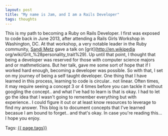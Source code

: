 ```yaml
---
layout: post
title: "My name is Jam, and I am a Rails Developer"
tags: thoughts
---
```


This is my path to becoming a Ruby on Rails Developer. I first was exposed to code back in June 2013, after attending a Rails Girls Workshop in Washington, DC. At that workshop, a very notable leader in the Ruby community, [Sandi Metz](http://www.sandimetz.com/) gave a talk on [grit](http://en.wikipedia org/wiki/Grit_%28personality_trait%29). Up until that point, I thought that being a developer was reserved for those with computer science majors and or mathmeticians. But her talk, gave me some sort of hope that if I worked hard enough, becoming a developer was possible. So with that, I set on my journey of being a self taught developer. One thing that I have learned in this process, learning to code is circular.. not linear. Often times, it may require seeing a concept 3 or 4 times before you can tackle it without googling the concept.. and what I've had to learn is that is okay. I had to let go the idea that I wasn't going to remember everything but with experience.. I could figure it out or at least know resources to leverage to find my answer. This blog is to document concepts that I've learned becasue I am bound to forget.. and that's okay. In case you're reading this... I hope you enjoy.


Tags:  <a href="{{ page.tags }}"> {{ page.tags}} </a>
